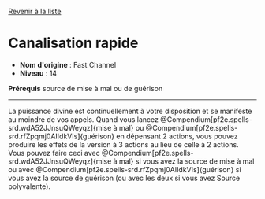 [Revenir à la liste](..)

# Canalisation rapide

 * **Nom d'origine** : Fast Channel
 * **Niveau** : 14


<p><strong>Prérequis</strong> source de mise à mal ou de guérison</p>
<hr>
<p>La puissance divine est continuellement à votre disposition et se manifeste au moindre de vos appels. Quand vous lancez @Compendium[pf2e.spells-srd.wdA52JJnsuQWeyqz]{mise à mal} ou @Compendium[pf2e.spells-srd.rfZpqmj0AIIdkVIs]{guérison} en dépensant 2 actions, vous pouvez produire les effets de la version à 3 actions au lieu de celle à 2 actions. Vous pouvez faire ceci avec @Compendium[pf2e.spells-srd.wdA52JJnsuQWeyqz]{mise à mal} si vous avez la source de mise à mal ou avec @Compendium[pf2e.spells-srd.rfZpqmj0AIIdkVIs]{guérison} si vous avez la source de guérison (ou avec les deux si vous avez Source polyvalente).</p>